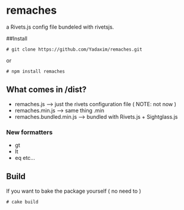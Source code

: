 # remaches

a Rivets.js config file bundeled with rivetsjs.

##Install

```
# git clone https://github.com/Yadaxim/remaches.git
```
or
```
# npm install remaches
```

## What comes in /dist?
 * remaches.js               -->  just the rivets configuration file ( NOTE: not now )
 * remaches.min.js           -->  same thing .min
 * remaches.bundled.min.js  -->   bundled with Rivets.js + Sightglass.js

### New formatters
 * gt 
 * lt
 * eq
 etc...

## Build
If you want to bake the package yourself ( no need to )
```
# cake build

```